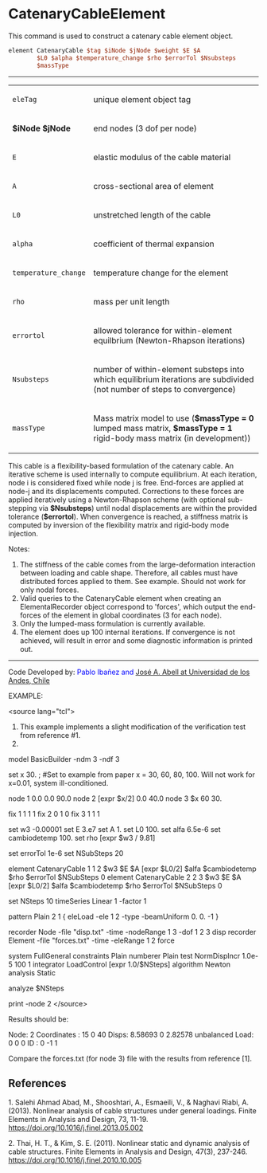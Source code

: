 # CatenaryCableElement

<p>This command is used to construct a catenary cable element
object.</p>

```tcl
element CatenaryCable $tag $iNode $jNode $weight $E $A
        $L0 $alpha $temperature_change $rho $errorTol $Nsubsteps
        $massType
```

<hr />
<table>
<tbody>
<tr class="odd">
<td><code class="parameter-table-variable">eleTag</code></td>
<td><p>unique element object tag</p></td>
</tr>
<tr class="even">
<td><p><strong>$iNode $jNode</strong></p></td>
<td><p>end nodes (3 dof per node)</p></td>
</tr>
<tr class="odd">
<td><code class="parameter-table-variable">E</code></td>
<td><p>elastic modulus of the cable material</p></td>
</tr>
<tr class="even">
<td><code class="parameter-table-variable">A</code></td>
<td><p>cross-sectional area of element</p></td>
</tr>
<tr class="odd">
<td><code class="parameter-table-variable">L0</code></td>
<td><p>unstretched length of the cable</p></td>
</tr>
<tr class="even">
<td><code class="parameter-table-variable">alpha</code></td>
<td><p>coefficient of thermal expansion</p></td>
</tr>
<tr class="odd">
<td><code class="parameter-table-variable">temperature_change</code></td>
<td><p>temperature change for the element</p></td>
</tr>
<tr class="even">
<td><code class="parameter-table-variable">rho</code></td>
<td><p>mass per unit length</p></td>
</tr>
<tr class="odd">
<td><code class="parameter-table-variable">errortol</code></td>
<td><p>allowed tolerance for within-element equilbrium (Newton-Rhapson
iterations)</p></td>
</tr>
<tr class="even">
<td><code class="parameter-table-variable">Nsubsteps</code></td>
<td><p>number of within-element substeps into which equilibrium
iterations are subdivided (not number of steps to convergence)</p></td>
</tr>
<tr class="odd">
<td><code class="parameter-table-variable">massType</code></td>
<td><p>Mass matrix model to use (<strong>$massType = 0</strong> lumped
mass matrix, <strong>$massType = 1</strong> rigid-body mass matrix (in
development))</p></td>
</tr>
</tbody>
</table>
<p>This cable is a flexibility-based formulation of the catenary cable.
An iterative scheme is used internally to compute equilibrium. At each
iteration, node i is considered fixed while node j is free. End-forces
are applied at node-j and its displacements computed. Corrections to
these forces are applied iteratively using a Newton-Rhapson scheme (with
optional sub-stepping via <strong>$Nsubsteps</strong>) until nodal
displacements are within the provided tolerance
(<strong>$errortol</strong>). When convergence is reached, a stiffness
matrix is computed by inversion of the flexibility matrix and rigid-body
mode injection.</p>
<p>Notes:</p>
<ol>
<li>The stiffness of the cable comes from the large-deformation
interaction between loading and cable shape. Therefore, all cables must
have distributed forces applied to them. See example. Should not work
for only nodal forces.</li>
<li>Valid queries to the CatenaryCable element when creating an
ElementalRecorder object correspond to 'forces', which output the
end-forces of the element in global coordinates (3 for each node).</li>
<li>Only the lumped-mass formulation is currently available.</li>
<li>The element does up 100 internal iterations. If convergence is not
achieved, will result in error and some diagnostic information is
printed out.</li>
</ol>
<hr />
<p>Code Developed by: <span style="color:blue">Pablo Ibañez and <a
href="http://www.joseabell.com">José A. Abell at Universidad de los
Andes, Chile</a></span></p>
<p>EXAMPLE:</p>
<p>&lt;source lang="tcl"&gt;</p>
<ol>
<li>This example implements a slight modification of the verification
test from reference #1.</li>
<li></li>
</ol>
<p>model BasicBuilder -ndm 3 -ndf 3</p>
<p>set x 30. ; #Set to example from paper x = 30, 60, 80, 100. Will not
work for x=0.01, system ill-conditioned.</p>
<p>node 1 0.0 0.0 90.0 node 2 [expr $x/2] 0.0 40.0 node 3 $x 60 30.</p>
<p>fix 1 1 1 1 fix 2 0 1 0 fix 3 1 1 1</p>
<p>set w3 -0.00001 set E 3.e7 set A 1. set L0 100. set alfa 6.5e-6 set
cambiodetemp 100. set rho [expr $w3 / 9.81]</p>
<p>set errorTol 1e-6 set NSubSteps 20</p>
<p>element CatenaryCable 1 1 2 $w3 $E $A [expr $L0/2] $alfa
$cambiodetemp $rho $errorTol $NSubSteps 0 element CatenaryCable 2 2 3
$w3 $E $A [expr $L0/2] $alfa $cambiodetemp $rho $errorTol $NSubSteps
0</p>
<p>set NSteps 10 timeSeries Linear 1 -factor 1</p>
<p>pattern Plain 2 1 { eleLoad -ele 1 2 -type -beamUniform 0. 0. -1
}</p>
<p>recorder Node -file "disp.txt" -time -nodeRange 1 3 -dof 1 2 3 disp
recorder Element -file "forces.txt" -time -eleRange 1 2 force</p>
<p>system FullGeneral constraints Plain numberer Plain test NormDispIncr
1.0e-5 100 1 integrator LoadControl [expr 1.0/$NSteps] algorithm Newton
analysis Static</p>
<p>analyze $NSteps</p>
<p>print -node 2 &lt;/source&gt;</p>
<p>Results should be:</p>
<p>Node: 2 Coordinates : 15 0 40 Disps: 8.58693 0 2.82578 unbalanced
Load: 0 0 0 ID : 0 -1 1</p>
<p>Compare the forces.txt (for node 3) file with the results from
reference [1].</p>
<h2 id="references">References</h2>
<p>1. Salehi Ahmad Abad, M., Shooshtari, A., Esmaeili, V., &amp; Naghavi
Riabi, A. (2013). Nonlinear analysis of cable structures under general
loadings. Finite Elements in Analysis and Design, 73, 11-19. <a
href="https://doi.org/10.1016/j.finel.2013.05.002">https://doi.org/10.1016/j.finel.2013.05.002</a></p>
<p>2. Thai, H. T., &amp; Kim, S. E. (2011). Nonlinear static and dynamic
analysis of cable structures. Finite Elements in Analysis and Design,
47(3), 237-246. <a
href="https://doi.org/10.1016/j.finel.2010.10.005">https://doi.org/10.1016/j.finel.2010.10.005</a></p>

